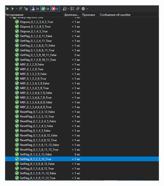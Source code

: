 <p align="center"><img src="https://github.com/Dmytrenko-Roman/TestsLabs/blob/main/WBT/results/res.png" /></p>
